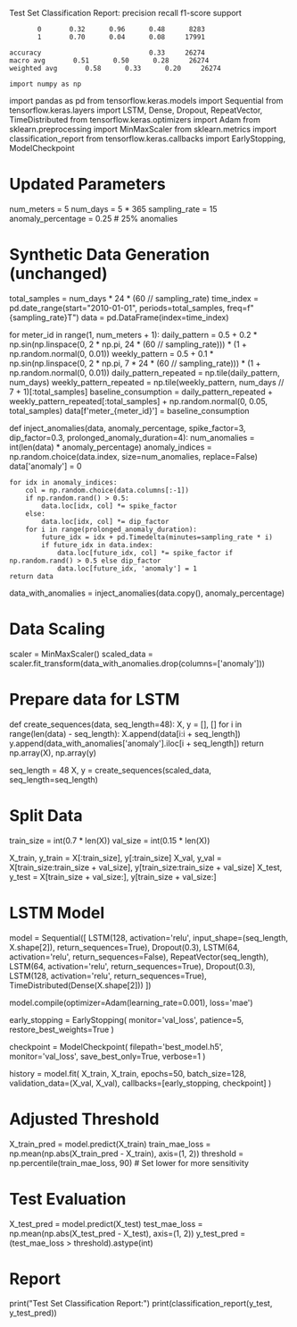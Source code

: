 Test Set Classification Report:
              precision    recall  f1-score   support

           0       0.32      0.96      0.48      8283
           1       0.70      0.04      0.08     17991

    accuracy                           0.33     26274
    macro avg       0.51      0.50      0.28     26274
    weighted avg       0.58      0.33      0.20     26274

    import numpy as np
import pandas as pd
from tensorflow.keras.models import Sequential
from tensorflow.keras.layers import LSTM, Dense, Dropout, RepeatVector, TimeDistributed
from tensorflow.keras.optimizers import Adam
from sklearn.preprocessing import MinMaxScaler
from sklearn.metrics import classification_report
from tensorflow.keras.callbacks import EarlyStopping, ModelCheckpoint

# Updated Parameters
num_meters = 5
num_days = 5 * 365
sampling_rate = 15
anomaly_percentage = 0.25  # 25% anomalies

# Synthetic Data Generation (unchanged)
total_samples = num_days * 24 * (60 // sampling_rate)
time_index = pd.date_range(start="2010-01-01", periods=total_samples, freq=f"{sampling_rate}T")
data = pd.DataFrame(index=time_index)

for meter_id in range(1, num_meters + 1):
    daily_pattern = 0.5 + 0.2 * np.sin(np.linspace(0, 2 * np.pi, 24 * (60 // sampling_rate))) * (1 + np.random.normal(0, 0.01))
    weekly_pattern = 0.5 + 0.1 * np.sin(np.linspace(0, 2 * np.pi, 7 * 24 * (60 // sampling_rate))) * (1 + np.random.normal(0, 0.01))
    daily_pattern_repeated = np.tile(daily_pattern, num_days)
    weekly_pattern_repeated = np.tile(weekly_pattern, num_days // 7 + 1)[:total_samples]
    baseline_consumption = daily_pattern_repeated + weekly_pattern_repeated[:total_samples] + np.random.normal(0, 0.05, total_samples)
    data[f'meter_{meter_id}'] = baseline_consumption

def inject_anomalies(data, anomaly_percentage, spike_factor=3, dip_factor=0.3, prolonged_anomaly_duration=4):
    num_anomalies = int(len(data) * anomaly_percentage)
    anomaly_indices = np.random.choice(data.index, size=num_anomalies, replace=False)
    data['anomaly'] = 0

    for idx in anomaly_indices:
        col = np.random.choice(data.columns[:-1])
        if np.random.rand() > 0.5:
            data.loc[idx, col] *= spike_factor
        else:
            data.loc[idx, col] *= dip_factor
        for i in range(prolonged_anomaly_duration):
            future_idx = idx + pd.Timedelta(minutes=sampling_rate * i)
            if future_idx in data.index:
                data.loc[future_idx, col] *= spike_factor if np.random.rand() > 0.5 else dip_factor
                data.loc[future_idx, 'anomaly'] = 1
    return data

data_with_anomalies = inject_anomalies(data.copy(), anomaly_percentage)

# Data Scaling
scaler = MinMaxScaler()
scaled_data = scaler.fit_transform(data_with_anomalies.drop(columns=['anomaly']))

# Prepare data for LSTM
def create_sequences(data, seq_length=48):
    X, y = [], []
    for i in range(len(data) - seq_length):
        X.append(data[i:i + seq_length])
        y.append(data_with_anomalies['anomaly'].iloc[i + seq_length])
    return np.array(X), np.array(y)

seq_length = 48
X, y = create_sequences(scaled_data, seq_length=seq_length)

# Split Data
train_size = int(0.7 * len(X))
val_size = int(0.15 * len(X))

X_train, y_train = X[:train_size], y[:train_size]
X_val, y_val = X[train_size:train_size + val_size], y[train_size:train_size + val_size]
X_test, y_test = X[train_size + val_size:], y[train_size + val_size:]

# LSTM Model
model = Sequential([
    LSTM(128, activation='relu', input_shape=(seq_length, X.shape[2]), return_sequences=True),
    Dropout(0.3),
    LSTM(64, activation='relu', return_sequences=False),
    RepeatVector(seq_length),
    LSTM(64, activation='relu', return_sequences=True),
    Dropout(0.3),
    LSTM(128, activation='relu', return_sequences=True),
    TimeDistributed(Dense(X.shape[2]))
])

model.compile(optimizer=Adam(learning_rate=0.001), loss='mae')

early_stopping = EarlyStopping(
    monitor='val_loss', 
    patience=5, 
    restore_best_weights=True
)

checkpoint = ModelCheckpoint(
    filepath='best_model.h5', 
    monitor='val_loss', 
    save_best_only=True, 
    verbose=1
)

history = model.fit(
    X_train, X_train,
    epochs=50,
    batch_size=128,
    validation_data=(X_val, X_val),
    callbacks=[early_stopping, checkpoint]
)

# Adjusted Threshold
X_train_pred = model.predict(X_train)
train_mae_loss = np.mean(np.abs(X_train_pred - X_train), axis=(1, 2))
threshold = np.percentile(train_mae_loss, 90)  # Set lower for more sensitivity

# Test Evaluation
X_test_pred = model.predict(X_test)
test_mae_loss = np.mean(np.abs(X_test_pred - X_test), axis=(1, 2))
y_test_pred = (test_mae_loss > threshold).astype(int)

# Report
print("Test Set Classification Report:")
print(classification_report(y_test, y_test_pred))

